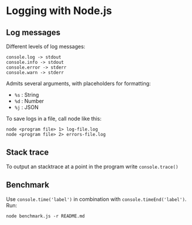 # Logging with Node.js
## Log messages
Different levels of log messages:
```
console.log -> stdout
console.info -> stdout
console.error -> stderr
console.warn -> stderr
```

Admits several arguments, with placeholders for formatting:
- `%s` : String
- `%d` : Number
- `%j` : JSON

To save logs in a file, call node like this:
```
node <program file> 1> log-file.log
node <program file> 2> errors-file.log
```
## Stack trace
To output an stacktrace at a point in the program write `console.trace()`
## Benchmark
Use `console.time('label')` in combination with `console.timeEnd('label')`. Run:
```
node benchmark.js -r README.md 
```
